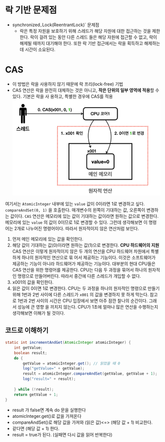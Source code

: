 # 락 기반 문제점
- synchronized` , `Lock(ReentrantLock)` 문제점
  - 락은 특정 자원을 보호하기 위해 스레드가 해당 자원에 대한 접근하는 것을 제한한다. 락이 걸려 있는 동안 다른 스레드
    들은 해당 자원에 접근할 수 없고, 락이 해제될 때까지 대기해야 한다.
    또한 락 기반 접근에서는 락을 획득하고 해제하는 데 시간이 소요된다.

# CAS
-  이 방법은 락을 사용하지 않기 때문에 락 프리(lock-free) 기법
- CAS 연산은 락을 완전히 대체하는 것은 아니고, **작은 단위의 일부 영역에 적용**할 수 있다. 기본은 락을 사
  용하고, 특별한 경우에 CAS를 적용
![img.png](img.png)

여기서는 `AtomicInteger` 내부에 있는 `value` 값이 0이라면 1로 변경하고 싶다.
`compareAndSet(0, 1)` 을 호출한다. 매개변수의 왼쪽이 기대하는 값, 오른쪽이 변경하는 값이다.
`CAS` 연산은 메모리에 있는 값이 기대하는 값이라면 원하는 값으로 변경한다.
메모리에 있는 `value` 의 값이 0이므로 1로 변경할 수 있다.
그런데 생각해보면 이 명령어는 2개로 나누어진 명령어이다. 따라서 원자적이지 않은 연산처럼 보인다.
1. 먼저 메인 메모리에 있는 값을 확인한다.
2. 해당 값이 기대하는 값(0)이라면 원하는 값(1)으로 변경한다.
   **CPU 하드웨어의 지원**
   CAS 연산은 이렇게 원자적이지 않은 두 개의 연산을 CPU 하드웨어 차원에서 특별하게 하나의 원자적인 연산으로 묶
   어서 제공하는 기능이다. 이것은 소프트웨어가 제공하는 기능이 아니라 하드웨어가 제공하는 기능이다. 대부분의 현대
   CPU들은 CAS 연산을 위한 명령어를 제공한다.
   CPU는 다음 두 과정을 묶어서 하나의 원자적인 명령으로 만들어버린다. 따라서 중간에 다른 스레드가 개입할 수 없다.
1. x001의 값을 확인한다.
2. 읽은 값이 0이면 1로 변경한다.
   CPU는 두 과정을 하나의 원자적인 명령으로 만들기 위해 1번과 2번 사이에 다른 스레드가 `x001` 의 값을 변경하지 못
   하게 막는다. 참고로 1번과 2번 사이의 시간은 CPU 입장에서 보면 아주 잠깐 찰나의 순간이다. 그래서 성능에 큰 영향
   을 끼치지 않는다. CPU가 1초에 얼마나 많은 연산을 수행하는지 생각해보면 이해가 될 것이다.

## 코드로 이해하기
```java
static int incrementAndGet(AtomicInteger atomicInteger) {
    int getValue;
    boolean result;
    do {
        getValue = atomicInteger.get(); // 읽었을 때 0
        log("getValue=" + getValue);
        result = atomicInteger.compareAndSet(getValue, getValue + 1);
        log("result=" + result);

    } while (!result);
    return getValue + 1;
}
```

- result 가 false면 계속 do 문을 실행한다
- atomicInteger.get()로 값을 가져온다
- compareAndSet()로 해당 값을 가져와 (읽은 값)<=> (해당 값 + 1) 비교한다.
- 같다면 (해당 값 + 1) 한다.
- result = true가 된다. (실패면 다시 값을 읽어 반복한다)